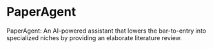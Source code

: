 # PaperAgent
PaperAgent: An AI-powered assistant that lowers the bar-to-entry into specialized niches by providing an elaborate literature review. 
